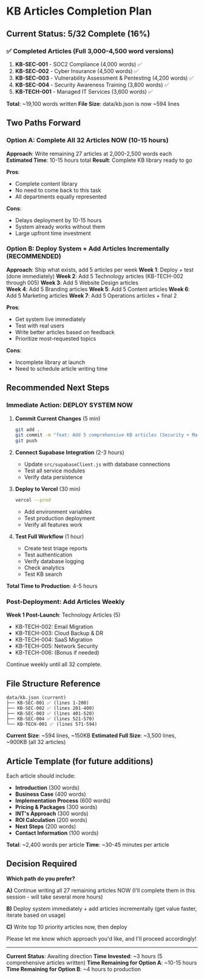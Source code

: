 # KB Articles Completion Plan

## Current Status: 5/32 Complete (16%)

### ✅ Completed Articles (Full 3,000-4,500 word versions)

1. **KB-SEC-001** - SOC2 Compliance (4,000 words) ✅
2. **KB-SEC-002** - Cyber Insurance (4,500 words) ✅
3. **KB-SEC-003** - Vulnerability Assessment & Pentesting (4,200 words) ✅
4. **KB-SEC-004** - Security Awareness Training (3,800 words) ✅
5. **KB-TECH-001** - Managed IT Services (3,600 words) ✅

**Total**: ~19,100 words written
**File Size**: data/kb.json is now ~594 lines

## Two Paths Forward

### Option A: Complete All 32 Articles NOW (10-15 hours)

**Approach**: Write remaining 27 articles at 2,000-2,500 words each
**Estimated Time**: 10-15 hours total
**Result**: Complete KB library ready to go

**Pros**:

- Complete content library
- No need to come back to this task
- All departments equally represented

**Cons**:

- Delays deployment by 10-15 hours
- System already works without them
- Large upfront time investment

### Option B: Deploy System + Add Articles Incrementally (RECOMMENDED)

**Approach**: Ship what exists, add 5 articles per week
**Week 1**: Deploy + test (done immediately)
**Week 2**: Add 5 Technology articles (KB-TECH-002 through 005)
**Week 3**: Add 5 Website Design articles  
**Week 4**: Add 5 Branding articles
**Week 5**: Add 5 Content articles
**Week 6**: Add 5 Marketing articles
**Week 7**: Add 5 Operations articles + final 2

**Pros**:

- Get system live immediately
- Test with real users
- Write better articles based on feedback
- Prioritize most-requested topics

**Cons**:

- Incomplete library at launch
- Need to schedule article writing time

## Recommended Next Steps

### Immediate Action: DEPLOY SYSTEM NOW

1. **Commit Current Changes** (5 min)

   ```bash
   git add .
   git commit -m "feat: Add 5 comprehensive KB articles (Security + Managed IT)"
   git push
   ```

2. **Connect Supabase Integration** (2-3 hours)
   - Update `src/supabaseClient.js` with database connections
   - Test all service modules
   - Verify data persistence

3. **Deploy to Vercel** (30 min)

   ```bash
   vercel --prod
   ```

   - Add environment variables
   - Test production deployment
   - Verify all features work

4. **Test Full Workflow** (1 hour)
   - Create test triage reports
   - Test authentication
   - Verify database logging
   - Check analytics
   - Test KB search

**Total Time to Production**: 4-5 hours

### Post-Deployment: Add Articles Weekly

**Week 1 Post-Launch**: Technology Articles (5)

- KB-TECH-002: Email Migration
- KB-TECH-003: Cloud Backup & DR
- KB-TECH-004: SaaS Migration
- KB-TECH-005: Network Security
- KB-TECH-006: (Bonus if needed)

Continue weekly until all 32 complete.

## File Structure Reference

```
data/kb.json (current)
├── KB-SEC-001 ✅ (lines 1-200)
├── KB-SEC-002 ✅ (lines 201-400)
├── KB-SEC-003 ✅ (lines 401-520)
├── KB-SEC-004 ✅ (lines 521-570)
└── KB-TECH-001 ✅ (lines 571-594)
```

**Current Size**: ~594 lines, ~150KB
**Estimated Full Size**: ~3,500 lines, ~900KB (all 32 articles)

## Article Template (for future additions)

Each article should include:

- **Introduction** (300 words)
- **Business Case** (400 words)
- **Implementation Process** (600 words)
- **Pricing & Packages** (300 words)
- **INT's Approach** (300 words)
- **ROI Calculation** (200 words)
- **Next Steps** (200 words)
- **Contact Information** (100 words)

**Total**: ~2,400 words per article
**Time**: ~30-45 minutes per article

## Decision Required

**Which path do you prefer?**

**A)** Continue writing all 27 remaining articles NOW (I'll complete them in this session - will take several more hours)

**B)** Deploy system immediately + add articles incrementally (get value faster, iterate based on usage)

**C)** Write top 10 priority articles now, then deploy

Please let me know which approach you'd like, and I'll proceed accordingly!

---

**Current Status**: Awaiting direction
**Time Invested**: ~3 hours (5 comprehensive articles written)
**Time Remaining for Option A**: ~10-15 hours
**Time Remaining for Option B**: ~4 hours to production
